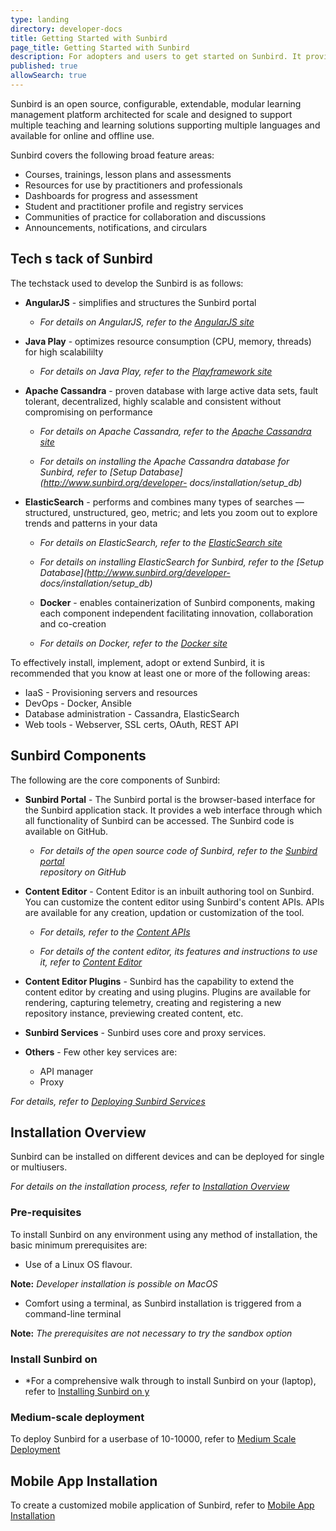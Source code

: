 ```yaml
---
type: landing
directory: developer-docs
title: Getting Started with Sunbird
page_title: Getting Started with Sunbird
description: For adopters and users to get started on Sunbird. It provides an overview and links to Sunbird's tech stack, components and installation procedures.
published: true
allowSearch: true
---
```


Sunbird is an open source, configurable, extendable, modular learning management platform architected for scale and designed to support multiple teaching and learning solutions supporting multiple languages and available for online and offline use.

Sunbird covers the following broad feature areas:

- Courses, trainings, lesson plans and assessments
- Resources for use by practitioners and professionals
- Dashboards for progress and assessment
- Student and practitioner profile and registry services
- Communities of practice for collaboration and discussions
- Announcements, notifications, and circulars

## Tech s tack of Sunbird

The techstack used to develop the Sunbird is as follows:

- **AngularJS** - simplifies and structures the Sunbird portal

  - *For details on AngularJS, refer to the [AngularJS site](https://angularjs.org/)*
  
- **Java Play** - optimizes resource consumption (CPU, memory, threads) for high scalabililty

  - *For details on Java Play, refer to the [Playframework site](https://playframework.com)*
  
- **Apache Cassandra** - proven database with large active data sets, fault tolerant, decentralized, highly scalable and consistent without compromising on performance

  - *For details on Apache Cassandra, refer to the [Apache Cassandra site](http://cassandra.apache.org)*

  - *For details on installing the Apache Cassandra database for Sunbird, refer to [Setup Database](http://www.sunbird.org/developer-
     docs/installation/setup_db)*
  
- **ElasticSearch** - performs and combines many types of searches — structured, unstructured, geo, metric; and lets you zoom out to explore trends and patterns in your data

  - *For details on ElasticSearch, refer to the [ElasticSearch site](http://www.elastic.co/products/elasticsearch)*
  
  - *For details on installing ElasticSearch for Sunbird, refer to the [Setup Database](http://www.sunbird.org/developer-  
     docs/installation/setup_db)*
  
  - **Docker** - enables containerization of Sunbird components, making each component independent facilitating innovation, 
    collaboration and co-creation

  - *For details on Docker, refer to the [Docker site](https://www.docker.com/what-docker)*

To effectively install, implement, adopt or extend Sunbird, it is recommended that you know at least one or more of the following areas:

- IaaS - Provisioning servers and resources
- DevOps - Docker, Ansible
- Database administration - Cassandra, ElasticSearch
- Web tools - Webserver, SSL certs, OAuth, REST API

## Sunbird Components

The following are the core components of Sunbird:

- **Sunbird Portal**  -  The Sunbird portal is the browser-based interface for the Sunbird application stack. It provides a web interface through which all functionality of Sunbird can be accessed. The Sunbird code is available on GitHub.  

  - *For details of the open source code of Sunbird, refer to the [Sunbird portal](https://github.com/project-sunbird/sunbird-portal)   
     repository on GitHub*

- **Content Editor** - Content Editor is an inbuilt authoring tool on Sunbird. You can customize the content editor using Sunbird's content APIs. APIs are available for any creation, updation or customization of the tool. 

  - *For details, refer to the [Content APIs](http://www.sunbird.org/apis/content)*

  - *For details of the content editor, its features and instructions to use it, refer to [Content Editor](http://www.sunbird.org/features-documentation/contenteditor)*

- **Content Editor Plugins**  - Sunbird has the capability to extend the content editor by creating and using plugins. Plugins are available for rendering, capturing telemetry, creating and registering a new repository instance, previewing created content, etc. 

- **Sunbird Services** - Sunbird uses core and proxy services. 

- **Others** - Few other key services are:
  - API manager 
  - Proxy
 
 *For details, refer to [Deploying Sunbird Services](http://www.sunbird.org/developer-docs/installation/deploy_sb_services/)*         

## Installation Overview

Sunbird can be installed on different devices and can be deployed for single or multiusers. 

*For details on the installation process, refer to [Installation Overview](http://www.sunbird.org/developer-docs/installation/)*

### Pre-requisites

To install Sunbird on any environment using any method of installation, the basic minimum prerequisites are:

  - Use of a Linux OS flavour. 

**Note:** *Developer installation is possible on MacOS*

  - Comfort using a terminal, as Sunbird installation is triggered from a command-line terminal

**Note:** *The prerequisites are not necessary to try the sandbox option*

### Install Sunbird on 

  - *For a comprehensive walk through to install Sunbird on your (laptop), refer to [Installing Sunbird on y](http://www.sunbird.org/developer-docs/installation/installing_sunbirdon_machine/)
  
### Medium-scale deployment

To deploy Sunbird for a userbase of 10-10000, refer to [Medium Scale Deployment](http://www.sunbird.org/developer-docs/installation/medium_scale_deploy/)

## Mobile App Installation

To create a customized mobile application of Sunbird, refer to [Mobile App Installation](http://www.sunbird.org/developer-docs/installation/install_mobile_setup)

